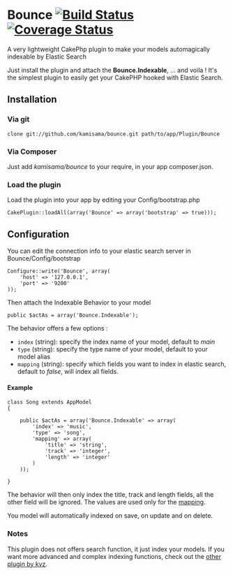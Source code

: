 Bounce [![Build Status](https://travis-ci.org/kamisama/bounce.png)](https://travis-ci.org/kamisama/bounce) [![Coverage Status](https://coveralls.io/repos/kamisama/bounce/badge.png)](https://coveralls.io/r/kamisama/bounce)
======

A very lightweight CakePhp plugin to make your models automagically indexable by Elastic Search

Just install the plugin and attach the **Bounce.Indexable**, … and voila !
It's the simplest plugin to easily get your CakePHP hooked with Elastic Search.

## Installation

### Via git

	clone git://github.com/kamisama/bounce.git path/to/app/Plugin/Bounce
	
### Via Composer

Just add *kamisama/bounce* to your require, in your app composer.json.

### Load the plugin

Load the plugin into your app by editing your Config/bootstrap.php

	CakePlugin::loadAll(array('Bounce' => array('bootstrap' => true)));
	
## Configuration

You can edit the connection info to your elastic search server in Bounce/Config/bootstrap


	Configure::write('Bounce', array(
		'host' => '127.0.0.1',
		'port' => '9200'
	));

Then attach the Indexable Behavior to your model

	public $actAs = array('Bounce.Indexable');
	
The behavior offers a few options :

* `index` (string): specify the index name of your model, default to *main*
* `type` (string): specify the type name of your model, default to your model alias
* `mapping` (string): specify which fields you want to index in elastic search, default to *false*, will index all fields.

#### Example

	class Song extends AppModel
	{

		public $actAs = array('Bounce.Indexable' => array(
			'index' => 'music',
			'type' => 'song',
			'mapping' => array(
				'title' => 'string',
				'track' => 'integer',
				'length' => 'integer'	
			)
		));
	
	}
	
The behavior will then only index the title, track and length fields, all the other field will be ignored. The values are used only for the [mapping](http://www.elasticsearch.org/guide/reference/mapping/).

You model will automatically indexed on save, on update and on delete.

### Notes

This plugin does not offers search function, it just index your models. If you want more advanced and complex indexing functions, check out the [other plugin by kvz](https://github.com/kvz/cakephp-elasticsearch-plugin).